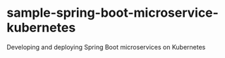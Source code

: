 # sample-spring-boot-microservice-kubernetes
Developing and deploying Spring Boot microservices on Kubernetes
